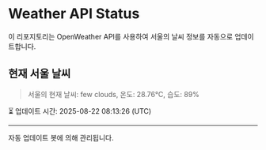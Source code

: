 
# Weather API Status

이 리포지토리는 OpenWeather API를 사용하여 서울의 날씨 정보를 자동으로 업데이트합니다.

## 현재 서울 날씨
> 서울의 현재 날씨: few clouds, 온도: 28.76°C, 습도: 89%

⏳ 업데이트 시간: 2025-08-22 08:13:26 (UTC)

---
자동 업데이트 봇에 의해 관리됩니다.
